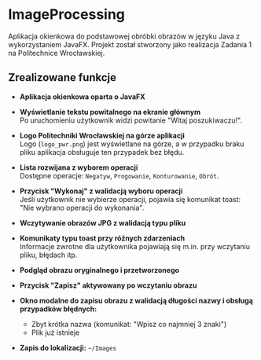 # ImageProcessing

Aplikacja okienkowa do podstawowej obróbki obrazów w języku Java z wykorzystaniem JavaFX. Projekt został stworzony jako realizacja Zadania 1 na Politechnice Wrocławskiej.

## Zrealizowane funkcje

- **Aplikacja okienkowa oparta o JavaFX**
- **Wyświetlanie tekstu powitalnego na ekranie głównym**  
  Po uruchomieniu użytkownik widzi powitanie "Witaj poszukiwaczu!".
- **Logo Politechniki Wrocławskiej na górze aplikacji**  
  Logo (`logo_pwr.png`) jest wyświetlane na górze, a w przypadku braku pliku aplikacja obsługuje ten przypadek bez błędu.
- **Lista rozwijana z wyborem operacji**  
  Dostępne operacje: `Negatyw`, `Progowanie`, `Konturowanie`, `Obrót`.
- **Przycisk "Wykonaj" z walidacją wyboru operacji**  
  Jeśli użytkownik nie wybierze operacji, pojawia się komunikat toast: "Nie wybrano operacji do wykonania".
- **Wczytywanie obrazów JPG z walidacją typu pliku**  

- **Komunikaty typu toast przy różnych zdarzeniach**  
  Informacje zwrotne dla użytkownika pojawiają się m.in. przy wczytaniu pliku, błędach itp.
- **Podgląd obrazu oryginalnego i przetworzonego**  

- **Przycisk "Zapisz" aktywowany po wczytaniu obrazu**

- **Okno modalne do zapisu obrazu z walidacją długości nazwy i obsługą przypadków błędnych:**
  - Zbyt krótka nazwa (komunikat: "Wpisz co najmniej 3 znaki")
  - Plik już istnieje
- **Zapis do lokalizacji:** `~/Images`
